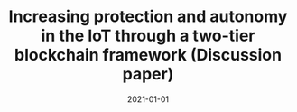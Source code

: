 ---
title: 'Increasing protection and autonomy in the IoT through a two-tier blockchain framework (Discussion paper)'
collection: publications
permalink: /publication/2021-01-01-CEUR Workshop Proceedings.md
excerpt: 'E. Corradini, S.  Nicolazzo, A.  Nocera, D.  Ursino, L.  Virgili'
date: 2021-01-01
venue: 'CEUR Workshop Proceedings'
link: 'https://doi.org/-'
location: 'University of Pavia, Polytechnic University of Marche'
---